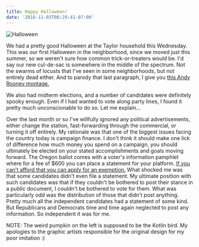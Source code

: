 ```yaml
---
title: Happy Halloween!
date: '2018-11-03T08:29:41-07:00'
---
```

![Halloween](/img/blog/halloween.jpg)

We had a pretty good Halloween at the Taylor household this Wednesday.  This was our first Halloween in the neighborhood, since we moved just this summer, so we weren't sure how common trick-or-treaters would be.  I'd say our new cul-de-sac is somewhere in the middle of the spectrum.  Not the swarms of locusts that I've seen in some neighborhoods, but not entirely dead either.   And to parody that last paragraph, I give you [this Andy Rooney montage.](https://youtu.be/XIpGTcR2kAQ?t=8)

We also had midterm elections, and a number of candidates were definitely spooky enough.  Even if I had wanted to vote along party lines, I found it pretty much unconscionable to do so.  Let me explain... 

Over the last month or so I've willfully ignored any political advertisements, either change the station, fast-forwarding through the commercial, or turning it off entirely.  My rationale was that one of the biggest issues facing the country today is campaign finance.  I don't think it should make one lick of difference how much money you spend on a campaign, you should ultimately be elected on your stated accomplishments and goals moving forward.  The Oregon ballot comes with a voter's information pamphlet where for a fee of $600 you can place a statement for your platform. [ If you can't afford that you can apply for an exemption.](https://sos.oregon.gov/elections/Pages/filevoterspamphlet.aspx)  What shocked me was that some candidates didn't even file a statement.  My ultimate position with such candidates was that if they couldn't be bothered to post their stance in a public document, I couldn't be bothered to vote for them.  What was particularly odd was the distribution of those that didn't post anything.  Pretty much all the independent candidates had a statement of some kind.  But Republicans and Democrats time and time again neglected to post any information.  So independent it was for me. 

NOTE: The weird pumpkin on the left is supposed to be the Kotlin bird.  My apologies to the graphic artists responsible for the original design for my poor imitation :)
